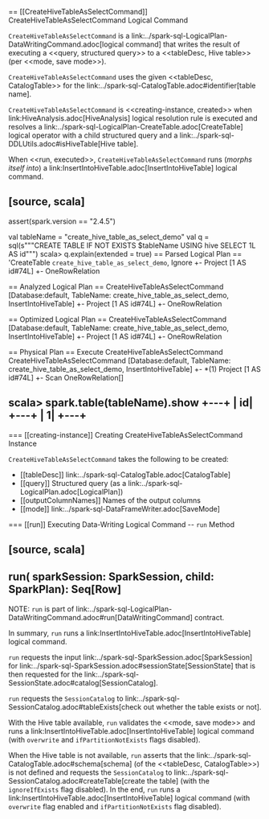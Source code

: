 == [[CreateHiveTableAsSelectCommand]] CreateHiveTableAsSelectCommand Logical Command

`CreateHiveTableAsSelectCommand` is a link:../spark-sql-LogicalPlan-DataWritingCommand.adoc[logical command] that writes the result of executing a <<query, structured query>> to a <<tableDesc, Hive table>> (per <<mode, save mode>>).

`CreateHiveTableAsSelectCommand` uses the given <<tableDesc, CatalogTable>> for the link:../spark-sql-CatalogTable.adoc#identifier[table name].

`CreateHiveTableAsSelectCommand` is <<creating-instance, created>> when link:HiveAnalysis.adoc[HiveAnalysis] logical resolution rule is executed and resolves a link:../spark-sql-LogicalPlan-CreateTable.adoc[CreateTable] logical operator with a child structured query and a link:../spark-sql-DDLUtils.adoc#isHiveTable[Hive table].

When <<run, executed>>, `CreateHiveTableAsSelectCommand` runs (_morphs itself into_) a link:InsertIntoHiveTable.adoc[InsertIntoHiveTable] logical command.

[source, scala]
----
assert(spark.version == "2.4.5")

val tableName = "create_hive_table_as_select_demo"
val q = sql(s"""CREATE TABLE IF NOT EXISTS $tableName USING hive SELECT 1L AS id""")
scala> q.explain(extended = true)
== Parsed Logical Plan ==
'CreateTable `create_hive_table_as_select_demo`, Ignore
+- Project [1 AS id#74L]
   +- OneRowRelation

== Analyzed Logical Plan ==
CreateHiveTableAsSelectCommand [Database:default, TableName: create_hive_table_as_select_demo, InsertIntoHiveTable]
+- Project [1 AS id#74L]
   +- OneRowRelation

== Optimized Logical Plan ==
CreateHiveTableAsSelectCommand [Database:default, TableName: create_hive_table_as_select_demo, InsertIntoHiveTable]
+- Project [1 AS id#74L]
   +- OneRowRelation

== Physical Plan ==
Execute CreateHiveTableAsSelectCommand CreateHiveTableAsSelectCommand [Database:default, TableName: create_hive_table_as_select_demo, InsertIntoHiveTable]
+- *(1) Project [1 AS id#74L]
   +- Scan OneRowRelation[]

scala> spark.table(tableName).show
+---+
| id|
+---+
|  1|
+---+
----

=== [[creating-instance]] Creating CreateHiveTableAsSelectCommand Instance

`CreateHiveTableAsSelectCommand` takes the following to be created:

* [[tableDesc]] link:../spark-sql-CatalogTable.adoc[CatalogTable]
* [[query]] Structured query (as a link:../spark-sql-LogicalPlan.adoc[LogicalPlan])
* [[outputColumnNames]] Names of the output columns
* [[mode]] link:../spark-sql-DataFrameWriter.adoc[SaveMode]

=== [[run]] Executing Data-Writing Logical Command -- `run` Method

[source, scala]
----
run(
  sparkSession: SparkSession,
  child: SparkPlan): Seq[Row]
----

NOTE: `run` is part of link:../spark-sql-LogicalPlan-DataWritingCommand.adoc#run[DataWritingCommand] contract.

In summary, `run` runs a link:InsertIntoHiveTable.adoc[InsertIntoHiveTable] logical command.

`run` requests the input link:../spark-sql-SparkSession.adoc[SparkSession] for link:../spark-sql-SparkSession.adoc#sessionState[SessionState] that is then requested for the link:../spark-sql-SessionState.adoc#catalog[SessionCatalog].

`run` requests the `SessionCatalog` to link:../spark-sql-SessionCatalog.adoc#tableExists[check out whether the table exists or not].

With the Hive table available, `run` validates the <<mode, save mode>> and runs a link:InsertIntoHiveTable.adoc[InsertIntoHiveTable] logical command (with `overwrite` and `ifPartitionNotExists` flags disabled).

When the Hive table is not available, `run` asserts that the link:../spark-sql-CatalogTable.adoc#schema[schema] (of the <<tableDesc, CatalogTable>>) is not defined and requests the `SessionCatalog` to link:../spark-sql-SessionCatalog.adoc#createTable[create the table] (with the `ignoreIfExists` flag disabled). In the end, `run` runs a link:InsertIntoHiveTable.adoc[InsertIntoHiveTable] logical command (with `overwrite` flag enabled and `ifPartitionNotExists` flag disabled).
